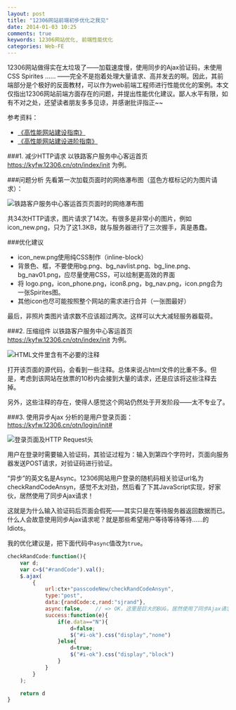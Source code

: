 ```yaml
---
layout: post
title: "12306网站前端初步优化之我见"
date: 2014-01-03 10:25
comments: true
keywords: 12306网站优化, 前端性能优化
categories: Web-FE
---
```

12306网站做得实在太垃圾了——加载速度慢，使用同步的Ajax验证码，未使用CSS Spirites …… ——完全不是抱着处理大量请求、高并发去的啊。因此，其前端部分是个极好的反面教材，可以作为web前端工程师进行性能优化的案例。本文仅指出12306网站前端方面存在的问题，并提出性能优化建议。鄙人水平有限，如有不对之处，还望读者朋友多多见谅，并感谢批评指正~~

参考资料：
<ul>
<li><a href="http://book.douban.com/subject/3132277/" class="douban_book" name="3132277" target="_blank">《高性能网站建设指南》</a>
</li>
<li><a href="http://book.douban.com/subject/4719162/" class="douban_book" name="4719162" target="_blank">《高性能网站建设进阶指南》</a></li>
</ul>

<!--more-->

###1. 减少HTTP请求
以铁路客户服务中心客运首页 https://kyfw.12306.cn/otn/index/init 为例。

###问题分析
先看第一次加载页面时的网络瀑布图（蓝色方框标记的为图片请求）：

<img src="{{root_url}}/images/blog/web_fe/20140103/network_12306.PNG" title="铁路客户服务中心客运首页页面时的网络瀑布图"/>

共34次HTTP请求，图片请求了14次。有很多是非常小的图片，例如 icon_new.png，只为了这1.3KB，就与服务器进行了三次握手，真是愚蠢。

###优化建议
+ icon_new.png使用纯CSS制作（inline-block）
+ 背景色、框，不要使用bg.png、bg_navlist.png、bg_line.png、bg_nav01.png，应尽量使用CSS，可以绘制更高效的界面
+ 将 logo.png，icon_phone.png，icon8.png，bg_nav.png，icon.png合为一张Spirites图。
+ 其他icon也尽可能按照整个网站的需求进行合并（一张图最好）

最后，非照片类图片请求数不应该超过两次。这样可以大大减轻服务器载荷。

###2. 压缩组件
以铁路客户服务中心客运首页 https://kyfw.12306.cn/otn/index/init 为例。

<img src="{{root_url}}/images/blog/web_fe/20140103/comments_12306.PNG" title="HTML文件里含有不必要的注释"/>

打开该页面的源代码，会看到一些注释。总体来说占html文件的比重不多。但是，考虑到该网站在放票的10秒内会接到大量的请求，还是应该将这些注释去掉。

另外，这些注释的存在，使得人感觉这个网站仍然处于开发阶段——太不专业了。

###3. 使用异步Ajax
分析的是用户登录页面：https://kyfw.12306.cn/otn/login/init#

<img src="{{root_url}}/images/blog/web_fe/20140103/login_validation.PNG" title="登录页面及HTTP Request头"/>

用户在登录时需要输入验证码，其验证过程为：输入到第四个字符时，页面向服务器发送POST请求，对验证码进行验证。

“异步”的英文名是Async。12306网站用户登录的随机码相关验证url名为checkRandCodeAnsyn，感觉不太对劲，然后看了下其JavaScript实现，好家伙，居然使用了同步Ajax请求！

这就是为什么输入验证码后页面会假死——其实只是在等待服务器返回数据而已。什么人会故意使用同步Ajax请求呢？就是那些希望用户等待等待等待……的Idiots。

我的优化建议是，把下面代码中`async`值改为`true`。

``` javascript https://kyfw.12306.cn/otn/resources/merged/login_js.js?scriptVersion=1.171
checkRandCode:function(){
	var d;
	var c=$("#randCode").val();
	$.ajax(
		{
			url:ctx+"passcodeNew/checkRandCodeAnsyn",
			type:"post",
			data:{randCode:c,rand:"sjrand"},
			async:false,    // => OK，这里是巨大的BUG。居然使用了同步Ajax请求！改为true就可以了
			success:function(e){
				if(e.data=="N"){
					d=false;
					$("#i-ok").css("display","none")
				}else{
					d=true;
					$("#i-ok").css("display","block")
				}
			}
		}
	);

	return d
}
```